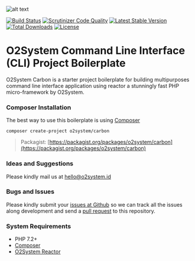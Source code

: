 ![alt text](https://www.o2system.id/assets/img/covers/cover-o2system-carbon.png "O2System Carbon")


[![Build Status](https://travis-ci.org/o2system/carbon.svg?branch=master)](https://travis-ci.org/o2system/carbon)
[![Scrutinizer Code Quality](https://scrutinizer-ci.com/g/o2system/carbon/badges/quality-score.png?b=master)](https://scrutinizer-ci.com/g/o2system/carbon/?branch=master)
[![Latest Stable Version](https://poser.pugx.org/o2system/carbon/v/stable)](https://packagist.org/packages/o2system/carbon)
[![Total Downloads](https://poser.pugx.org/o2system/carbon/downloads)](https://packagist.org/packages/o2system/carbon)
[![License](https://poser.pugx.org/o2system/carbon/license)](https://packagist.org/packages/o2system/carbon)

# O2System Command Line Interface (CLI) Project Boilerplate

O2System Carbon is a starter project boilerplate for building multipurposes command line interface application using reactor a stunningly fast PHP micro-framework by O2System.

### Composer Installation

The best way to use this boilerplate is using [Composer](https://getcomposer.org)
```
composer create-project o2system/carbon
```
> Packagist: [https://packagist.org/packages/o2system/carbon](https://packagist.org/packages/o2system/carbon)

### Ideas and Suggestions

Please kindly mail us at [hello@o2system.id](mailto:hello@o2system.id])

### Bugs and Issues

Please kindly submit your [issues at Github](http://github.com/o2system/carbon/issues) so we can track all the issues along development and send a [pull request](http://github.com/o2system/carbon/pulls) to this repository.

### System Requirements

- PHP 7.2+
- [Composer](https://getcomposer.org)
- [O2System Reactor](https://github.com/o2system/reactor)
